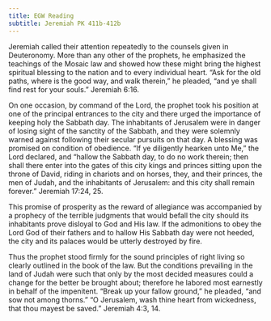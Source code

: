 ```yaml
---
title: EGW Reading
subtitle: Jeremiah PK 411b-412b
---
```


Jeremiah called their attention repeatedly to the counsels given in Deuteronomy. More than any other of the prophets, he emphasized the teachings of the Mosaic law and showed how these might bring the highest spiritual blessing to the nation and to every individual heart. “Ask for the old paths, where is the good way, and walk therein,” he pleaded, “and ye shall find rest for your souls.” Jeremiah 6:16.

On one occasion, by command of the Lord, the prophet took his position at one of the principal entrances to the city and there urged the importance of keeping holy the Sabbath day. The inhabitants of Jerusalem were in danger of losing sight of the sanctity of the Sabbath, and they were solemnly warned against following their secular pursuits on that day. A blessing was promised on condition of obedience. “If ye diligently hearken unto Me,” the Lord declared, and “hallow the Sabbath day, to do no work therein; then shall there enter into the gates of this city kings and princes sitting upon the throne of David, riding in chariots and on horses, they, and their princes, the men of Judah, and the inhabitants of Jerusalem: and this city shall remain forever.” Jeremiah 17:24, 25.

This promise of prosperity as the reward of allegiance was accompanied by a prophecy of the terrible judgments that would befall the city should its inhabitants prove disloyal to God and His law. If the admonitions to obey the Lord God of their fathers and to hallow His Sabbath day were not heeded, the city and its palaces would be utterly destroyed by fire.

Thus the prophet stood firmly for the sound principles of right living so clearly outlined in the book of the law. But the conditions prevailing in the land of Judah were such that only by the most decided measures could a change for the better be brought about; therefore he labored most earnestly in behalf of the impenitent. “Break up your fallow ground,” he pleaded, “and sow not among thorns.” “O Jerusalem, wash thine heart from wickedness, that thou mayest be saved.” Jeremiah 4:3, 14.